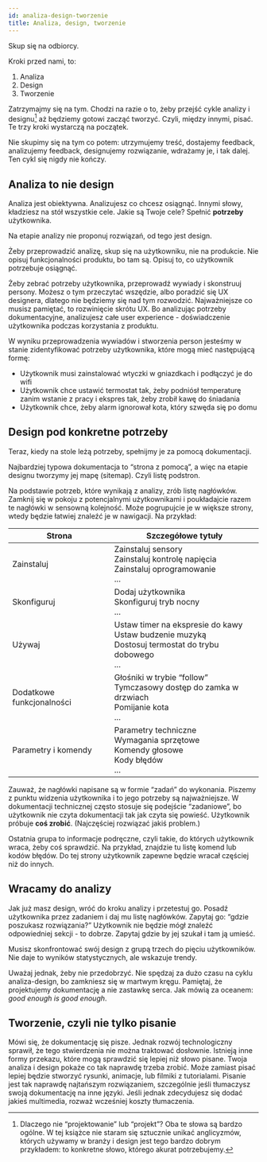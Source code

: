 ```yaml
---
id: analiza-design-tworzenie
title: Analiza, design, tworzenie
---
```


Skup się na odbiorcy.

Kroki przed nami, to:

1. Analiza
2. Design
3. Tworzenie

Zatrzymajmy się na tym. Chodzi na razie o to, żeby przejść cykle analizy i
designu[^1] aż będziemy gotowi zacząć tworzyć. Czyli, między innymi, pisać. Te
trzy kroki wystarczą na początek.

Nie skupimy się na tym co potem: utrzymujemy treść, dostajemy feedback,
analizujemy feedback, designujemy rozwiązanie, wdrażamy je, i tak dalej. Ten
cykl się nigdy nie kończy.

## Analiza to nie design

Analiza jest obiektywna. Analizujesz co chcesz osiągnąć. Innymi słowy, kładziesz
na stół wszystkie cele. Jakie są Twoje cele? Spełnić **potrzeby** użytkownika.

Na etapie analizy nie proponuj rozwiązań, od tego jest design.

Żeby przeprowadzić analizę, skup się na użytkowniku, nie na produkcie. Nie
opisuj funkcjonalności produktu, bo tam są. Opisuj to, co użytkownik potrzebuje
osiągnąć.

Żeby zebrać potrzeby użytkownika, przeprowadź wywiady i skonstruuj persony.
Możesz o tym przeczytać wszędzie, albo poradzić się UX designera, dlatego nie
będziemy się nad tym rozwodzić. Najważniejsze co musisz pamiętać, to rozwinięcie
skrótu UX. Bo analizując potrzeby dokumentacyjne, analizujesz całe user
experience - doświadczenie użytkownika podczas korzystania z produktu.

W wyniku przeprowadzenia wywiadów i stworzenia person jesteśmy w stanie
zidentyfikować potrzeby użytkownika, które mogą mieć następującą formę:

-   Użytkownik musi zainstalować wtyczki w gniazdkach i podłączyć je do wifi
-   Użytkownik chce ustawić termostat tak, żeby podniósł temperaturę zanim
    wstanie z pracy i ekspres tak, żeby zrobił kawę do śniadania
-   Użytkownik chce, żeby alarm ignorował kota, który szwęda się po domu

## Design pod konkretne potrzeby

Teraz, kiedy na stole leżą potrzeby, spełnijmy je za pomocą dokumentacji.

Najbardziej typowa dokumentacja to “strona z pomocą”, a więc na etapie designu
tworzymy jej mapę (sitemap). Czyli listę podstron.

Na podstawie potrzeb, które wynikają z analizy, zrób listę nagłówków. Zamknij
się w pokoju z potencjalnymi użytkownikami i poukładajcie razem te nagłówki w
sensowną kolejność. Może pogrupujcie je w większe strony, wtedy będzie łatwiej
znaleźć je w nawigacji. Na przykład:

| Strona                    | Szczegółowe tytuły                                                                                          |
| ------------------------- | ----------------------------------------------------------------------------------------------------------- |
| Zainstaluj                | Zainstaluj sensory<br/>Zainstaluj kontrolę napięcia<br/>Zainstaluj oprogramowanie<br/>...                   |
| Skonfiguruj               | Dodaj użytkownika<br/>Skonfiguruj tryb nocny<br/>...                                                        |
| Używaj                    | Ustaw timer na ekspresie do kawy<br/>Ustaw budzenie muzyką<br/>Dostosuj termostat do trybu dobowego<br/>... |
| Dodatkowe funkcjonalności | Głośniki w trybie “follow”<br/>Tymczasowy dostęp do zamka w drzwiach<br/>Pomijanie kota<br/>...             |
| Parametry i komendy       | Parametry techniczne<br/>Wymagania sprzętowe<br/>Komendy głosowe<br/>Kody błędów<br/>...                    |

Zauważ, że nagłówki napisane są w formie “zadań” do wykonania. Piszemy z punktu
widzenia użytkownika i to jego potrzeby są najważniejsze. W dokumentacji
technicznej często stosuje się podejście “zadaniowe”, bo użytkownik nie czyta
dokumentacji tak jak czyta się powieść. Użytkownik próbuje **coś zrobić**.
(Najczęściej rozwiązać jakiś problem.)

Ostatnia grupa to informacje podręczne, czyli takie, do których użytkownik
wraca, żeby coś sprawdzić. Na przykład, znajdzie tu listę komend lub kodów
błędów. Do tej strony użytkownik zapewne będzie wracał częściej niż do innych.

## Wracamy do analizy

Jak już masz design, wróć do kroku analizy i przetestuj go. Posadź użytkownika
przez zadaniem i daj mu listę nagłówków. Zapytaj go: “gdzie poszukasz
rozwiązania?” Użytkownik nie będzie mógł znaleźć odpowiedniej sekcji - to
dobrze. Zapytaj gdzie by jej szukał i tam ją umieść.

Musisz skonfrontować swój design z grupą trzech do pięciu użytkowników. Nie daje
to wyników statystycznych, ale wskazuje trendy.

Uważaj jednak, żeby nie przedobrzyć. Nie spędzaj za dużo czasu na cyklu
analiza-design, bo zamkniesz się w martwym kręgu. Pamiętaj, że projektujemy
dokumentację a nie zastawkę serca. Jak mówią za oceanem: _good enough is good
enough_.

## Tworzenie, czyli nie tylko pisanie

Mówi się, że dokumentację się pisze. Jednak rozwój technologiczny sprawił, że
tego stwierdzenia nie można traktować dosłownie. Istnieją inne formy przekazu,
które mogą sprawdzić się lepiej niż słowo pisane. Twoja analiza i design pokaże
co tak naprawdę trzeba zrobić. Może zamiast pisać lepiej będzie stworzyć
rysunki, animacje, lub filmiki z tutorialami. Pisanie jest tak naprawdę
najtańszym rozwiązaniem, szczególnie jeśli tłumaczysz swoją dokumentację na inne
języki. Jeśli jednak zdecydujesz się dodać jakieś multimedia, rozważ wcześniej
koszty tłumaczenia.

[^1]:
    Dlaczego nie “projektowanie” lub “projekt”? Oba te słowa są bardzo ogólne. W
    tej książce nie staram się sztucznie unikać anglicyzmów, których używamy w
    branży i design jest tego bardzo dobrym przykładem: to konkretne słowo,
    którego akurat potrzebujemy.
